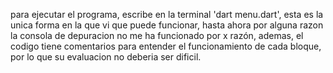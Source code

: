 para ejecutar el programa, escribe en la terminal 'dart menu.dart', esta es la unica forma en la que vi que puede funcionar, hasta ahora por alguna razon la consola de depuracion no me ha funcionado por x razón, ademas, el codigo tiene comentarios para entender el funcionamiento de cada bloque, por lo que su evaluacion no deberia ser dificil.
